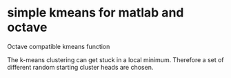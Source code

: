 # simple kmeans for matlab and octave

Octave compatible kmeans function

The k-means clustering can get stuck in a local minimum. Therefore a set of different random starting cluster heads are chosen.
